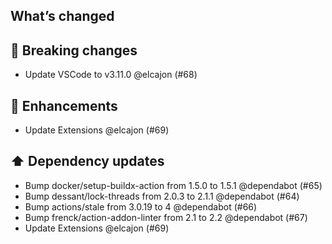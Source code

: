 ## What’s changed

## 🚨 Breaking changes

- Update VSCode to v3.11.0 @elcajon (#68)

## 🚀 Enhancements

- Update Extensions @elcajon (#69)

## ⬆️ Dependency updates

- Bump docker/setup-buildx-action from 1.5.0 to 1.5.1 @dependabot (#65)
- Bump dessant/lock-threads from 2.0.3 to 2.1.1 @dependabot (#64)
- Bump actions/stale from 3.0.19 to 4 @dependabot (#66)
- Bump frenck/action-addon-linter from 2.1 to 2.2 @dependabot (#67)
- Update Extensions @elcajon (#69)
